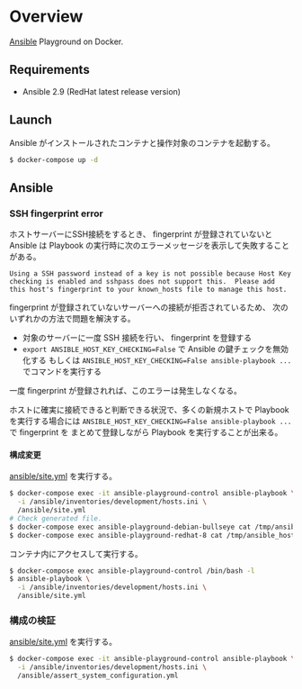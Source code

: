 # Overview

[Ansible](https://www.ansible.com/) Playground on Docker.

## Requirements

* Ansible 2.9 (RedHat latest release version)

## Launch

Ansible がインストールされたコンテナと操作対象のコンテナを起動する。

```bash
$ docker-compose up -d
```

## Ansible

### SSH fingerprint error

ホストサーバーにSSH接続をするとき、 fingerprint が登録されていないと Ansible は Playbook
の実行時に次のエラーメッセージを表示して失敗することがある。

```
Using a SSH password instead of a key is not possible because Host Key checking is enabled and sshpass does not support this.  Please add this host's fingerprint to your known_hosts file to manage this host.
```

fingerprint が登録されていないサーバーへの接続が拒否されているため、
次のいずれかの方法で問題を解決する。

* 対象のサーバーに一度 SSH 接続を行い、 fingerprint を登録する
* `export ANSIBLE_HOST_KEY_CHECKING=False` で Ansible の鍵チェックを無効化する
  もしくは `ANSIBLE_HOST_KEY_CHECKING=False ansible-playbook ...` でコマンドを実行する

一度 fingerprint が登録されれば、このエラーは発生しなくなる。

ホストに確実に接続できると判断できる状況で、多くの新規ホストで Playbook を実行する場合には
`ANSIBLE_HOST_KEY_CHECKING=False ansible-playbook ...` で fingerprint を
まとめて登録しながら Playbook を実行することが出来る。

#### 構成変更

[ansible/site.yml](./ansible/site.yml) を実行する。

```bash
$ docker-compose exec -it ansible-playground-control ansible-playbook \
  -i /ansible/inventories/development/hosts.ini \
  /ansible/site.yml
# Check generated file.
$ docker-compose exec ansible-playground-debian-bullseye cat /tmp/ansible_hostname
$ docker-compose exec ansible-playground-redhat-8 cat /tmp/ansible_hostname
```

コンテナ内にアクセスして実行する。

```bash
$ docker-compose exec ansible-playground-control /bin/bash -l
$ ansible-playbook \
  -i /ansible/inventories/development/hosts.ini \
  /ansible/site.yml
```

### 構成の検証

[ansible/site.yml](./ansible/site.yml) を実行する。

```bash
$ docker-compose exec -it ansible-playground-control ansible-playbook \
  -i /ansible/inventories/development/hosts.ini \
  /ansible/assert_system_configuration.yml
```
